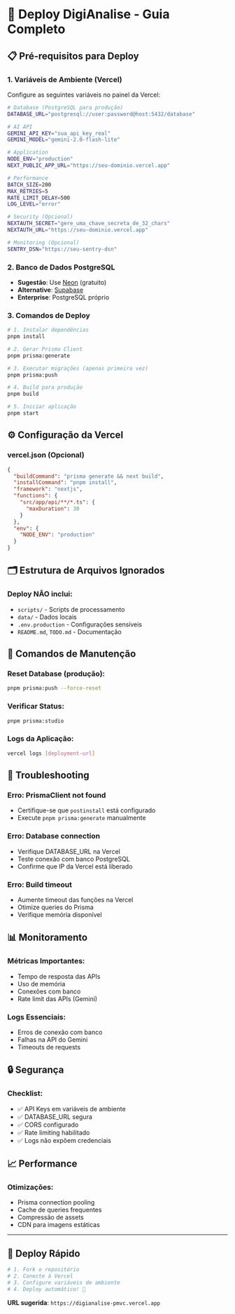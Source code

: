 # 🚀 Deploy DigiAnalise - Guia Completo

## 📋 Pré-requisitos para Deploy

### 1. **Variáveis de Ambiente (Vercel)**
Configure as seguintes variáveis no painel da Vercel:

```bash
# Database (PostgreSQL para produção)
DATABASE_URL="postgresql://user:password@host:5432/database"

# AI API
GEMINI_API_KEY="sua_api_key_real"
GEMINI_MODEL="gemini-2.0-flash-lite"

# Application
NODE_ENV="production"
NEXT_PUBLIC_APP_URL="https://seu-dominio.vercel.app"

# Performance
BATCH_SIZE=200
MAX_RETRIES=5
RATE_LIMIT_DELAY=500
LOG_LEVEL="error"

# Security (Opcional)
NEXTAUTH_SECRET="gere_uma_chave_secreta_de_32_chars"
NEXTAUTH_URL="https://seu-dominio.vercel.app"

# Monitoring (Opcional)
SENTRY_DSN="https://seu-sentry-dsn"
```

### 2. **Banco de Dados PostgreSQL**
- **Sugestão**: Use [Neon](https://neon.tech) (gratuito)
- **Alternative**: [Supabase](https://supabase.com) 
- **Enterprise**: PostgreSQL próprio

### 3. **Comandos de Deploy**

```bash
# 1. Instalar dependências
pnpm install

# 2. Gerar Prisma Client
pnpm prisma:generate

# 3. Executar migrações (apenas primeira vez)
pnpm prisma:push

# 4. Build para produção
pnpm build

# 5. Iniciar aplicação
pnpm start
```

## ⚙️ Configuração da Vercel

### **vercel.json** (Opcional)
```json
{
  "buildCommand": "prisma generate && next build",
  "installCommand": "pnpm install",
  "framework": "nextjs",
  "functions": {
    "src/app/api/**/*.ts": {
      "maxDuration": 30
    }
  },
  "env": {
    "NODE_ENV": "production"
  }
}
```

## 🗂️ Estrutura de Arquivos Ignorados

### **Deploy NÃO inclui**:
- `scripts/` - Scripts de processamento
- `data/` - Dados locais 
- `.env.production` - Configurações sensíveis
- `README.md`, `TODO.md` - Documentação

## 🔧 Comandos de Manutenção

### **Reset Database** (produção):
```bash
pnpm prisma:push --force-reset
```

### **Verificar Status**:
```bash
pnpm prisma:studio
```

### **Logs da Aplicação**:
```bash
vercel logs [deployment-url]
```

## 🚨 Troubleshooting

### **Erro: PrismaClient not found**
- Certifique-se que `postinstall` está configurado
- Execute `pnpm prisma:generate` manualmente

### **Erro: Database connection**
- Verifique DATABASE_URL na Vercel
- Teste conexão com banco PostgreSQL
- Confirme que IP da Vercel está liberado

### **Erro: Build timeout**
- Aumente timeout das funções na Vercel
- Otimize queries do Prisma
- Verifique memória disponível

## 📊 Monitoramento

### **Métricas Importantes**:
- Tempo de resposta das APIs
- Uso de memória
- Conexões com banco
- Rate limit das APIs (Gemini)

### **Logs Essenciais**:
- Erros de conexão com banco
- Falhas na API do Gemini
- Timeouts de requests

## 🔒 Segurança

### **Checklist**:
- ✅ API Keys em variáveis de ambiente
- ✅ DATABASE_URL segura
- ✅ CORS configurado
- ✅ Rate limiting habilitado
- ✅ Logs não expõem credenciais

## 📈 Performance

### **Otimizações**:
- Prisma connection pooling
- Cache de queries frequentes
- Compressão de assets
- CDN para imagens estáticas

---

## 🎯 Deploy Rápido

```bash
# 1. Fork o repositório
# 2. Conecte à Vercel
# 3. Configure variáveis de ambiente
# 4. Deploy automático! 🚀
```

**URL sugerida**: `https://digianalise-pmvc.vercel.app`